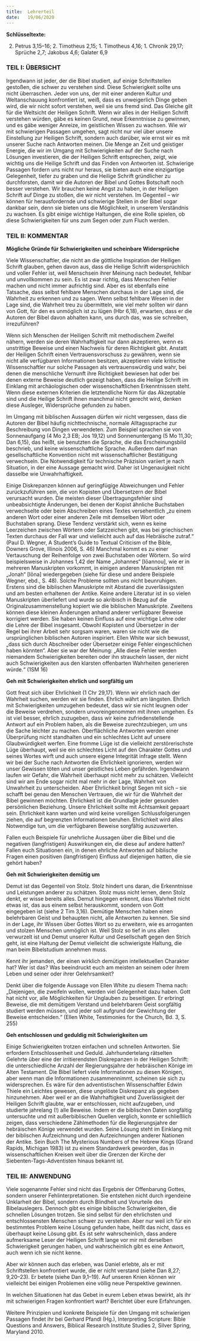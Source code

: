 ```yaml
---
title:  Lehrerteil
date:   19/06/2020
---
```


**Schlüsseltexte:**

2. Petrus 3,15–16; 2. Timotheus 2,15; 1. Timotheus 4,16; 1. Chronik 29,17; Sprüche 2,7; Jakobus 4,6; Galater 6,9

### TEIL I: ÜBERSICHT

Irgendwann ist jeder, der die Bibel studiert, auf einige Schriftstellen gestoßen, die schwer zu verstehen sind. Diese Schwierigkeit sollte uns nicht überraschen. Jeder von uns, der mit einer anderen Kultur und Weltanschauung konfrontiert ist, weiß, dass es unweigerlich Dinge geben wird, die wir nicht sofort verstehen, weil sie uns fremd sind. Das Gleiche gilt für die Weltsicht der Heiligen Schrift. Wenn wir alles in der Heiligen Schrift verstehen würden, gäbe es keinen Grund, neue Erkenntnisse zu gewinnen, und es gäbe weniger Anreize, im geistlichen Wissen zu wachsen. Wie wir mit schwierigen Passagen umgehen, sagt nicht nur viel über unsere Einstellung zur Heiligen Schrift, sondern auch darüber, wie ernst wir es mit unserer Suche nach Antworten meinen. Die Menge an Zeit und geistiger Energie, die wir im Umgang mit Schwierigkeiten auf der Suche nach Lösungen investieren, die der Heiligen Schrift entsprechen, zeigt, wie wichtig uns die Heilige Schrift und das Finden von Antworten ist. Schwierige Passagen fordern uns nicht nur heraus, sie bieten auch eine einzigartige Gelegenheit, tiefer zu graben und die Heilige Schrift gründlicher zu durchforsten, damit wir die Autoren der Bibel und Gottes Botschaft noch besser verstehen. Wir brauchen keine Angst zu haben, in der Heiligen Schrift auf Dinge zu stoßen, die wir nicht verstehen. Im Gegenteil – wir können für herausfordernde und schwierige Stellen in der Bibel sogar dankbar sein, denn sie bieten uns die Möglichkeit, in unserem Verständnis zu wachsen. Es gibt einige wichtige Haltungen, die eine Rolle spielen, ob diese Schwierigkeiten für uns zum Segen oder zum Fluch werden.

### TEIL II: KOMMENTAR

**Mögliche Gründe für Schwierigkeiten und scheinbare Widersprüche**

Viele Wissenschaftler, die nicht an die göttliche Inspiration der Heiligen Schrift glauben, gehen davon aus, dass die Heilige Schrift widersprüchlich und voller Fehler ist, weil Menschsein ihrer Meinung nach bedeutet, fehlbar und unvollkommen zu sein. Es ist zwar richtig, dass Menschen Fehler machen und nicht immer aufrichtig sind. Aber es ist ebenfalls eine Tatsache, dass selbst fehlbare Menschen durchaus in der Lage sind, die Wahrheit zu erkennen und zu sagen. Wenn selbst fehlbare Wesen in der Lage sind, die Wahrheit treu zu übermitteln, wie viel mehr sollten wir dann von Gott, für den es unmöglich ist zu lügen (Hbr 6,18), erwarten, dass er die Autoren der Bibel davon abhalten kann, uns durch das, was sie schreiben, irrezuführen?

Wenn sich Menschen der Heiligen Schrift mit methodischem Zweifel nähern, werden sie deren Wahrhaftigkeit nur dann akzeptieren, wenn es unstrittige Beweise und einen Nachweis für deren Richtigkeit gibt. Anstatt der Heiligen Schrift einen Vertrauensvorschuss zu gewähren, wenn sie nicht alle verfügbaren Informationen besitzen, akzeptieren viele kritische Wissenschaftler nur solche Passagen als vertrauenswürdig und wahr, bei denen die menschliche Vernunft ihre Richtigkeit bewiesen hat oder bei denen externe Beweise deutlich gezeigt haben, dass die Heilige Schrift im Einklang mit archäologischen oder wissenschaftlichen Erkenntnissen steht. Wenn diese externen Kriterien die letztendliche Norm für das Akzeptable sind und die Heilige Schrift ihnen manchmal nicht gerecht wird, denken diese Ausleger, Widersprüche gefunden zu haben.

Im Umgang mit biblischen Aussagen dürfen wir nicht vergessen, dass die Autoren der Bibel häufig nichttechnische, normale Alltagssprache zur Beschreibung von Dingen verwendeten. Zum Beispiel sprachen sie von Sonnenaufgang (4 Mo 2,3 EB; Jos 19,12) und Sonnenuntergang (5 Mo 11,30; Dan 6,15), das heißt, sie benutzten die Sprache, die das Erscheinungsbild beschrieb, und keine wissenschaftliche Sprache. Außerdem darf man gesellschaftliche Konvention nicht mit wissenschaftlicher Bestätigung verwechseln. Die Notwendigkeit für technische Präzision variiert je nach Situation, in der eine Aussage gemacht wird. Daher ist Ungenauigkeit nicht dasselbe wie Unwahrhaftigkeit.

Einige Diskrepanzen können auf geringfügige Abweichungen und Fehler zurückzuführen sein, die von Kopisten und Übersetzern der Bibel verursacht wurden. Die meisten dieser Übertragungsfehler sind unbeabsichtigte Änderungen, bei denen der Kopist ähnliche Buchstaben verwechselte oder beim Abschreiben eines Textes versehentlich „zu einem anderen Wort oder einer anderen Zeile mit demselben Wort oder Buchstaben sprang. Diese Tendenz verstärkt sich, wenn es keine Leerzeichen zwischen Wörtern oder Satzzeichen gibt, was bei griechischen Texten durchaus der Fall war und vielleicht auch auf das Hebräische zutraf.“ (Paul D. Wegner, A Student’s Guide to Textual Criticism of the Bible, Downers Grove, Illinois 2006, S. 46) Manchmal kommt es zu einer Vertauschung der Reihenfolge von zwei Buchstaben oder Wörtern. So wird beispielsweise in Johannes 1,42 der Name „Johannes“ [Iōannou], wie er in mehreren Manuskripten vorkommt, in einigen anderen Manuskripten mit „Jonah“ [Iōna] wiedergegeben (siehe für diese und andere Beispiele Wegner, ebd., S. 48). Solche Probleme sollten uns nicht beunruhigen. Erstens sind die biblischen Manuskripte mit Abstand die zuverlässigsten und am besten erhaltenen der Antike. Keine andere Literatur ist in so vielen Manuskripten überliefert und wurde so akribisch in Bezug auf die Originalzusammenstellung kopiert wie die biblischen Manuskripte. Zweitens können diese kleinen Änderungen anhand anderer verfügbarer Beweise korrigiert werden. Sie haben keinen Einfluss auf eine wichtige Lehre oder die Lehre der Bibel insgesamt. Obwohl Kopisten und Übersetzer in der Regel bei ihrer Arbeit sehr sorgsam waren, waren sie nicht wie die ursprünglichen biblischen Autoren inspiriert. Ellen White war sich bewusst, „dass sich durch Abschreiber oder Übersetzer einige Fehler eingeschlichen haben könnten“. Aber sie war der Meinung: „Alle diese Fehler werden niemandem Schwierigkeiten bereiten oder ihn straucheln lassen, der nicht auch Schwierigkeiten aus den klarsten offenbarten Wahrheiten generieren würde.“ (1SM 16)

**Geh mit Schwierigkeiten ehrlich und sorgfältig um**

Gott freut sich über Ehrlichkeit (1 Chr 29,17). Wenn wir ehrlich nach der Wahrheit suchen, werden wir sie finden. Ehrlich währt am längsten. Ehrlich mit Schwierigkeiten umzugehen bedeutet, dass wir sie nicht leugnen oder die Beweise verdrehen, sondern unvoreingenommen mit ihnen umgehen. Es ist viel besser, ehrlich zuzugeben, dass wir keine zufriedenstellende Antwort auf ein Problem haben, als die Beweise zurechtzubiegen, um uns die Sache leichter zu machen. Oberflächliche Antworten werden einer Überprüfung nicht standhalten und ein schlechtes Licht auf unsere Glaubwürdigkeit werfen. Eine fromme Lüge ist die vielleicht zerstörerischste Lüge überhaupt, weil sie ein schlechtes Licht auf den Charakter Gottes und seines Wortes wirft und auch unsere eigene Integrität infrage stellt. Wenn wir bei der Suche nach Antworten die Ehrlichkeit ignorieren, werden wir unser Gewissen töten und unser geistliches Leben gefährden. Irgendwann laufen wir Gefahr, die Wahrheit überhaupt nicht mehr zu schätzen. Vielleicht sind wir am Ende sogar nicht mal mehr in der Lage, Wahrheit von Unwahrheit zu unterscheiden. Aber Ehrlichkeit bringt Segen mit sich – sie schafft bei genau den Menschen Vertrauen, die wir für die Wahrheit der Bibel gewinnen möchten. Ehrlichkeit ist die Grundlage jeder gesunden persönlichen Beziehung. Unsere Ehrlichkeit sollte mit Achtsamkeit gepaart sein. Ehrlichkeit kann warten und wird keine voreiligen Schlussfolgerungen ziehen, die auf begrenzten Informationen beruhen. Ehrlichkeit wird alles Notwendige tun, um die verfügbaren Beweise sorgfältig auszuwerten.

Fallen euch Beispiele für unehrliche Aussagen über die Bibel und die negativen (langfristigen) Auswirkungen ein, die diese auf andere hatten? Fallen euch Situationen ein, in denen ehrliche Antworten auf biblische Fragen einen positiven (langfristigen) Einfluss auf diejenigen hatten, die sie gehört haben?

**Geh mit Schwierigkeiten demütig um**

Demut ist das Gegenteil von Stolz. Stolz hindert uns daran, die Erkenntnisse und Leistungen anderer zu schätzen. Stolz muss nicht lernen, denn Stolz denkt, er wisse bereits alles. Demut hingegen erkennt, dass Wahrheit nicht etwas ist, das aus einem selbst herauskommt, sondern von Gott eingegeben ist (siehe 2 Tim 3,16). Demütige Menschen haben einen belehrbaren Geist und behaupten nicht, alle Antworten zu kennen. Sie sind in der Lage, ihr Wissen über Gottes Wort so zu erweitern, wie es arroganten und stolzen Menschen unmöglich ist. Weil Stolz so tief in uns allen verwurzelt ist und Demut unserer Kultur und Gesellschaft gegen den Strich geht, ist eine Haltung der Demut vielleicht die schwierigste Haltung, die man beim Bibelstudium annehmen muss.

Kennt ihr jemanden, der einen wirklich demütigen intellektuellen Charakter hat? Wer ist das? Was beeindruckt euch am meisten an seinem oder ihrem Leben und seiner oder ihrer Gelehrsamkeit?

Denkt über die folgende Aussage von Ellen White zu diesem Thema nach: „Diejenigen, die zweifeln wollen, werden viel Gelegenheit dazu haben. Gott hat nicht vor, alle Möglichkeiten für Unglauben zu beseitigen. Er erbringt Beweise, die mit demütigem Verstand und belehrbarem Geist sorgfältig studiert werden müssen, und jeder soll aufgrund der Gewichtung der Beweise entscheiden.“ (Ellen White, Testimonies for the Church, Bd. 3, S. 255)

**Geh entschlossen und geduldig mit Schwierigkeiten um**

Einige Schwierigkeiten trotzen einfachen und schnellen Antworten. Sie erfordern Entschlossenheit und Geduld. Jahrhundertelang rätselten Gelehrte über eine der irritierendsten Diskrepanzen in der Heiligen Schrift: die unterschiedliche Anzahl der Regierungsjahre der hebräischen Könige im Alten Testament. Die Bibel liefert viele Informationen zu diesen Königen, aber wenn man die Informationen zusammennimmt, scheinen sie sich zu widersprechen. Es wäre für den adventistischen Wissenschaftler Edwin Thiele ein Leichtes gewesen, diese ungelöste Diskrepanz als gegeben hinzunehmen. Aber weil er an die Wahrhaftigkeit und Zuverlässigkeit der Heiligen Schrift glaubte, war er entschlossen, nicht aufzugeben, und studierte jahrelang (!) alle Beweise. Indem er die biblischen Daten sorgfältig untersuchte und mit außerbiblischen Quellen verglich, konnte er schließlich zeigen, dass verschiedene Zählmethoden für die Regierungsjahre der hebräischen Könige verwendet wurden. Seine Lösung steht im Einklang mit der biblischen Aufzeichnung und den Aufzeichnungen anderer Nationen der Antike. Sein Buch The Mysterious Numbers of the Hebrew Kings (Grand Rapids, Michigan 1983) ist zu einem Standardwerk geworden, das in wissenschaftlichen Kreisen weit über die Grenzen der Kirche der Siebenten-Tags-Adventisten hinaus bekannt ist.

### TEIL III: ANWENDUNG

Viele sogenannte Fehler sind nicht das Ergebnis der Offenbarung Gottes, sondern unserer Fehlinterpretationen. Sie entstehen nicht durch irgendeine Unklarheit der Bibel, sondern durch Blindheit und Vorurteile des Bibelauslegers. Dennoch gibt es einige biblische Schwierigkeiten, die schnellen Lösungen trotzen. Sie sind selbst für den ehrlichsten und entschlossensten Menschen schwer zu verstehen. Aber nur weil ich für ein bestimmtes Problem keine Lösung gefunden habe, heißt das nicht, dass es überhaupt keine Lösung gibt. Es ist sehr wahrscheinlich, dass andere aufmerksame Leser der Heiligen Schrift lange vor mir mit derselben Schwierigkeit gerungen haben, und wahrscheinlich gibt es eine Antwort, auch wenn ich sie nicht kenne.

Aber wir können auch das erleben, was Daniel erlebte, als er mit Schriftstellen konfrontiert wurde, die er nicht verstand (siehe Dan 8,27; 9,20–23). Er betete (siehe Dan 9,1–19). Auf unseren Knien können wir vielleicht bei einigen Problemen eine völlig neue Perspektive gewinnen.

In welchen Situationen hat das Gebet in eurem Leben etwas bewirkt, als ihr mit schwierigen Fragen konfrontiert wart? Berichtet über eure Erfahrungen.

Weitere Prinzipien und konkrete Beispiele für den Umgang mit schwierigen Passagen findet ihr bei Gerhard Pfandl (Hg.), Interpreting Scripture: Bible Questions and Answers, Biblical Research Institute Studies 2, Silver Spring, Maryland 2010.
